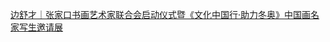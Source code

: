   
[边舒才｜张家口书画艺术家联合会启动仪式暨《文化中国行·助力冬奥》中国画名家写生邀请展](http://www.dianyue.me/archives/444/msdolh4hi6shbkyv/)